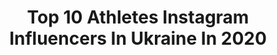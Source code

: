 ---
title: Top 10 Athletes Instagram Influencers In Ukraine In 2020
description: >-
  Find top athletes Instagram influencers in Ukraine in 2020. Most popular hashtags: #calisthenics #workout #streetworkout #motivation.
platform: Instagram
profiles:
  - username: "dmytro_horobets"
    fullname: >-
      Dmytro_Horobets🇺🇦IFBB ELITEPRO
    location: "Ukraine"
    followers: 27107
    engagement: 810
    commentsToLikes: 0.046926
    id: ck5hnaa5ungmp0i11e57vlj54
    verified: false
    hashtags: "#similanislands, #similanisland, #cancunmexico, #eliteproifbb"
  - username: "olgakharlan"
    fullname: >-
      Kharlan Olga
    location: "Ukraine"
    followers: 24926
    engagement: 1443
    commentsToLikes: 0.011597
    id: ck5zua1eq1yv90i14q4lgrp3h
    verified: false
    hashtags: "#canada, #sabre, #saber, #playinside"
  - username: "lyakhova.olga.800"
    fullname: >-
      Olga Lyakhova💙💛Nike Athlete
    location: "Ukraine"
    followers: 10442
    engagement: 1049
    commentsToLikes: 0.022099
    id: ck5q9u60od02v0i11ig29ja1h
    verified: false
    hashtags: "#scienceinsport, #athletics, #nikejordan, #runinspiration"
  - username: "barbaruk_first17"
    fullname: >-
      🇺🇦_Bᴀʀʙᴀʀᴜᴋ_Fɪʀꜱᴛ₁₇
    location: "Ukraine"
    followers: 24421
    engagement: 509
    commentsToLikes: 0.023763
    id: ck5c3og25zqnp0i11gbwluie3
    verified: false
    hashtags: "#bar, #barstarzz, #gornation, #dzik"
  - username: "vasya_demchyk"
    fullname: >-
      Vasya_Demchyk
    location: "Ukraine"
    followers: 4700
    engagement: 2586
    commentsToLikes: 0.113265
    id: ck8t8qoy3leyz0j78gi4278ga
    verified: false
    hashtags: "#workout, #flipcash, #wow, #sport"
  - username: "soloveivitaliitkd"
    fullname: >-
      Solovei_The Matrix🧠
    location: "Ukraine"
    followers: 12997
    engagement: 972
    commentsToLikes: 0.009605
    id: ck6u6toq6ho050j71ond68hki
    verified: false
    hashtags: "#soloveyteam, #taekwondoitf, #wakokickboxing, #topten4you"
  - username: "_vitalypavlenko_"
    fullname: >-
      Vitaly Pavlenko 20
    location: "Ukraine"
    followers: 31962
    engagement: 386
    commentsToLikes: 0.035431
    id: ck5hg8uym1jbc0i11wqyux75c
    verified: false
    hashtags: "#calisthenicsworkout, #teampavlenko, #workoutexercise, #planches"
  - username: "vadym_oleynik"
    fullname: >-
      Vadym Oleynik
    location: "Ukraine"
    followers: 238923
    engagement: 285
    commentsToLikes: 0.015940
    id: ck0txqhclk5k40i1979mgj9gb
    verified: false
    hashtags: "#nevergiveup, #fitnessaddict, #shredded, #india"
  - username: "just_a_bad_guy"
    fullname: >-
      Bohdan
    location: "Ukraine"
    followers: 6470
    engagement: 528
    commentsToLikes: 0.024247
    id: ck5zy6tph9bxn0i14i9e0iigv
    verified: false
    hashtags: ""
  - username: "kristina_stuy"
    fullname: >-
      Kristina Stuy
    location: "Ukraine"
    followers: 5736
    engagement: 1113
    commentsToLikes: 0.027821
    id: ck8t54a5h8q0i0j78cpldlbm4
    verified: false
    hashtags: "#pumafam, #puma, #keepcalm, #husbandandwife"
---